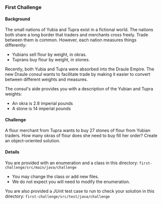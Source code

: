 ### First Challenge

#### Background
The small nations of Yubia and Tupra exist in a fictional world. The nations both share a long
border that traders and merchants cross freely. Trade between them is common. However, each nation
 measures things differently:
- Yubians sell flour by weight, in okras.
- Tuprans buy flour by weight, in stones.

Recently, both Yubia and Tupra were absorbed into the Draule Empire. The new Draule consul
wants to facilitate trade by making it easier to convert between different weights and measures.

The consul's aide provides you with a description of the Yubian and Tupra weights:
- An okra is 2.8 imperial pounds
- A stone is 14 imperial pounds

#### Challenge
A flour merchant from Tupra wants to buy 27 stones of flour from Yubian traders.
How many okras of flour does she need to buy fill her order? Create an object-oriented
solution.

#### Details
You are provided with an enumeration and a class in this directory:
`first-challenge/src/main/java/challenge`

- You may change the class or add new files. 
- We do not expect you will need to modify the enumeration.
 
You are also provided a JUnit test case to run to check your solution in this directory:
`first-challenge/src/test/java/challenge`
